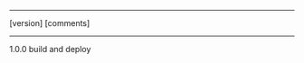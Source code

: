 ******************************
[version]   [comments] 
*****************************
1.0.0       build and deploy 
